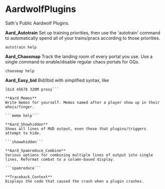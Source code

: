 # AardwolfPlugins
Sath's Public Aardwolf Plugins.

**Aard_Autotrain**
Set up training priorities, then use the 'autotrain' command to automatically spend all of your trains/pracs according to those priorities.

```autotrain help```

**Aard_Chaosmap**
Track the landing room of every portal you use. Use a single command to enable/disable regular chaos portals for GQs.

```chaosmap help```

**Aard_Easy_bid**
Bid/lbid with simplified syntax, like

```bid 123 1.15B
lbid 45678 320M proxy```

**Aard_Memos**
Write memos for yourself. Memos named after a player show up in their whois/finger.

```memo help```

**Aard_Showhidden**
Shows all lines of MUD output, even those that plugins/triggers attempt to hide.

```showwhidden```

**Aard_Spamreduce_Combine**
Various options for combining multiple lines of output into single lines. Reformat combat to a column-based display.

```spamreduce```

**Traceback_Context**
Displays the code that caused the crash when a plugin crashes.
